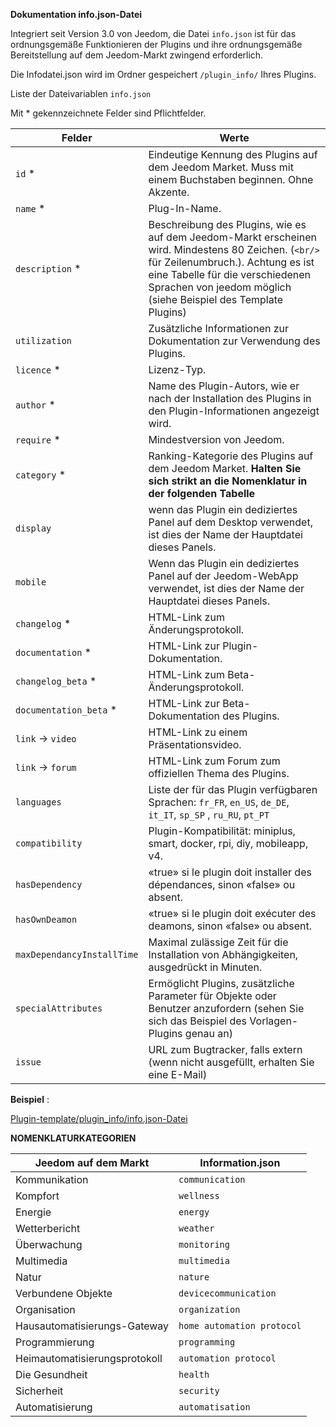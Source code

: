 **Dokumentation info.json-Datei**

Integriert seit Version 3.0 von Jeedom, die Datei ``info.json`` ist für das ordnungsgemäße Funktionieren der Plugins und ihre ordnungsgemäße Bereitstellung auf dem Jeedom-Markt zwingend erforderlich.

Die Infodatei.json wird im Ordner gespeichert ``/plugin_info/`` Ihres Plugins.

Liste der Dateivariablen ``info.json``

Mit * gekennzeichnete Felder sind Pflichtfelder.

Felder                   | Werte                                                                                                                   |
------------------------ | ------------------------------------------------------------------------------------------------------------------------- |
``id`` *                     | Eindeutige Kennung des Plugins auf dem Jeedom Market. Muss mit einem Buchstaben beginnen. Ohne Akzente.                             |
``name`` *                   | Plug-In-Name.                                                                                                            |
``description`` *            | Beschreibung des Plugins, wie es auf dem Jeedom-Markt erscheinen wird. Mindestens 80 Zeichen. (``<br/>`` für Zeilenumbruch.). Achtung es ist eine Tabelle für die verschiedenen Sprachen von jeedom möglich (siehe Beispiel des Template Plugins)                                  |                                                                                     |
``utilization``                    | Zusätzliche Informationen zur Dokumentation zur Verwendung des Plugins.                                                    |
``licence`` *                | Lizenz-Typ.                                                                                                          |
``author`` *                 | Name des Plugin-Autors, wie er nach der Installation des Plugins in den Plugin-Informationen angezeigt wird.         |
``require`` *                | Mindestversion von Jeedom.                                                                                                |
``category`` *               | Ranking-Kategorie des Plugins auf dem Jeedom Market. **Halten Sie sich strikt an die Nomenklatur in der folgenden Tabelle** |
``display``                  | wenn das Plugin ein dediziertes Panel auf dem Desktop verwendet, ist dies der Name der Hauptdatei dieses Panels.                    |
``mobile``                   | Wenn das Plugin ein dediziertes Panel auf der Jeedom-WebApp verwendet, ist dies der Name der Hauptdatei dieses Panels.   |
``changelog`` *              | HTML-Link zum Änderungsprotokoll.                                                                                              |
``documentation`` *          | HTML-Link zur Plugin-Dokumentation.
``changelog_beta`` *              | HTML-Link zum Beta-Änderungsprotokoll.|
``documentation_beta`` *          | HTML-Link zur Beta-Dokumentation des Plugins.
``link`` -> ``video``               | HTML-Link zu einem Präsentationsvideo.                                                                                 |
``link`` -> ``forum``               | HTML-Link zum Forum zum offiziellen Thema des Plugins.                                                                  |
``languages``                | Liste der für das Plugin verfügbaren Sprachen: ``fr_FR``, ``en_US``, ``de_DE``, ``it_IT``, ``sp_SP`` , ``ru_RU``, ``pt_PT``            |
``compatibility``            | Plugin-Kompatibilität: miniplus, smart, docker, rpi, diy, mobileapp, v4.                                                   |
``hasDependency``            | «true» si le plugin doit installer des dépendances, sinon «false» ou absent.                                              |
``hasOwnDeamon``             | «true» si le plugin doit exécuter des deamons, sinon «false» ou absent.                                                   |
``maxDependancyInstallTime`` | Maximal zulässige Zeit für die Installation von Abhängigkeiten, ausgedrückt in Minuten.                                            |
``specialAttributes`` | Ermöglicht Plugins, zusätzliche Parameter für Objekte oder Benutzer anzufordern (sehen Sie sich das Beispiel des Vorlagen-Plugins genau an)                                            |
``issue``                    | URL zum Bugtracker, falls extern (wenn nicht ausgefüllt, erhalten Sie eine E-Mail)

**Beispiel** :

[Plugin-template/plugin_info/info.json-Datei](https://github.com/jeedom/plugin-template/blob/master/plugin_info/info.json)

**NOMENKLATURKATEGORIEN**

Jeedom auf dem Markt         | Information.json               |
--------------------- | ----------------------- |
Kommunikation         | ``communication``           |
Kompfort               | ``wellness``                |
Energie               | ``energy``                  |
Wetterbericht                 | ``weather``                 |
Überwachung            | ``monitoring``              |
Multimedia            | ``multimedia``              |
Natur                | ``nature``                  |
Verbundene Objekte      | ``devicecommunication``     |
Organisation          | ``organization``            |
Hausautomatisierungs-Gateway  | ``home automation protocol``|
Programmierung         | ``programming``             |
Heimautomatisierungsprotokoll   | ``automation protocol``     |
Die Gesundheit                 | ``health``                  |
Sicherheit              | ``security``                |
Automatisierung           | ``automatisation``          |
